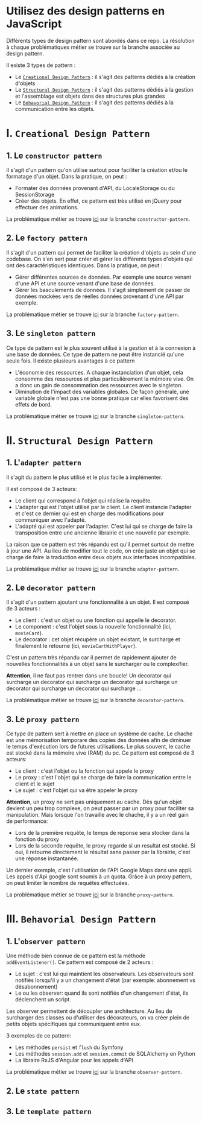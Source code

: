 # Utilisez des design patterns en JavaScript

Différents types de design pattern sont abordés dans ce repo. La résolution à chaque problématiques métier se trouve sur la branche associée au design pattern.

Il existe 3 types de pattern :
- Le [`Creational Design Pattern`](https://github.com/CalcagnoLoic/designpattern_learning#i-creational-design-pattern) : il s'agit des patterns dédiés à la création d'objets
- Le [`Structural Design Pattern`](https://github.com/CalcagnoLoic/designpattern_learning#ii-structural-design-pattern) : il s'agit des patterns dédiés à la gestion et l'assemblage est objets dans des structures plus grandes
- Le [`Behavorial Design Pattern`](https://github.com/CalcagnoLoic/designpattern_learning#iii-behavorial-design-pattern) : il s'agit des patterns dédiés à la communication entre les objets.

# I. `Creational Design Pattern`

## 1. Le `constructor pattern`

Il s'agit d'un pattern qu'on utilise surtout pour faciliter la création et/ou le formatage d'un objet. Dans la pratique, on peut : 
-  Formater des données provenant d'API, du LocaleStorage ou du SessionStorage
- Créer des objets. En effet, ce pattern est très utilisé en jQuery pour effectuer des animations. 

La problématique métier se trouve [ici](https://github.com/CalcagnoLoic/designpattern_learning/blob/constructor-pattern/README.md) sur la branche `constructor-pattern`.

## 2. Le `factory pattern`

Il s'agit d'un pattern qui permet de faciliter la création d'objets au sein d'une codebase. On s'en sert pour créer et gérer les différents types d'objets qui ont des caractéristiques identiques. Dans la pratique, on peut : 

- Gérer différentes sources de données. Par exemple une source venant d'une API et une source venant d'une base de données.
- Gérer les basculements de données. Il s'agit simplement de passer de données mockées vers de réelles données provenant d'une API par exemple. 

La problématique métier se trouve [ici](https://github.com/CalcagnoLoic/designpattern_learning/blob/factory-pattern/README.md) sur la branche `factory-pattern`.

## 3. Le `singleton pattern`

Ce type de pattern est le plus souvent utilisé à la gestion et à la connexion à une base de données. Ce type de pattern ne peut être instancié qu'une seule fois. Il existe plusieurs avantages à ce pattern

- L'économie des ressources. A chaque instanciation d'un objet, cela consomme des ressources et plus particulièrement la mémoire vive. On a donc un gain de consommation des ressources avec le singleton. 
- Diminution de l'impact des variables globales. De façon générale, une variable globale n'est pas une bonne pratique car elles favorisent des effets de bord. 

La problématique métier se trouve [ici](https://github.com/CalcagnoLoic/designpattern_learning/blob/singleton-pattern/README.md) sur la branche `singleton-pattern`.

# II. `Structural Design Pattern`

## 1. L'`adapter pattern`

Il s'agit du pattern le plus utilisé et le plus facile à implémenter. 

Il est composé de 3 acteurs:
- Le client qui correspond à l'objet qui réalise la requête.
- L'adapter qui est l'objet utilisé par le client. Le client instancie l'adapter et c'est ce dernier qui est en charge des modifications pour communiquer avec l'adapté.
- L'adapté qui est appeler par l'adapter. C'est lui qui se charge de faire la transposition entre une ancienne librairie et une nouvelle par exemple. 

La raison que ce pattern est très répandu est qu'il permet surtout de mettre à jour une API. Au lieu de modifier tout le code, on crée juste un objet qui se charge de faire la traduction entre deux objets aux interfaces incompatibles.

La problématique métier se trouve [ici](https://github.com/CalcagnoLoic/designpattern_learning/blob/adapter-pattern/README.md) sur la branche `adapter-pattern`.

## 2. Le `decorator pattern`

Il s'agit d'un pattern ajoutant une fonctionnalité à un objet. Il est composé de 3 acteurs : 

- Le client : c'est un objet ou une fonction qui appelle le decorator.
- Le component : c'est l'objet sous la nouvelle fonctionnalité (ici, `movieCard`).
- Le decorator : cet objet récupère un objet existant, le surcharge et finalement le retourne (ici, `movieCartWithPlayer`).

C'est un pattern très répandu car il permet de rapidement ajouter de nouvelles fonctionnalités à un objet sans le surcharger ou le complexifier. 

**Attention**, il ne faut pas rentrer dans une boucle! Un decorator qui surcharge un decorator qui surcharge un decorator qui surcharge un decorator qui surcharge un decorator qui surcharge ...

La problématique métier se trouve [ici](https://github.com/CalcagnoLoic/designpattern_learning/blob/decorator-pattern/README.md) sur la branche `decorator-pattern`.

## 3. Le `proxy pattern`

Ce type de pattern sert à mettre en place un système de cache. Le chache est une mémorisation temporare des copies des données afin de diminuer le temps d'exécution lors de futures utilisations. Le plus souvent, le cache est stocké dans la mémoire vive (RAM) du pc. Ce pattern est composé de 3 acteurs:

- Le client : c'est l'objet ou la fonction qui appele le proxy
- Le proxy : c'est l'objet qui se charge de faire la communication entre le client et le sujet
- Le sujet : c'est l'objet qui va être appeler le proxy

**Attention**, un proxy ne sert pas uniquement au cache. Dès qu'un objet devient un peu trop complexe, on peut passer par un proxy pour faciliter sa manipulation. Mais lorsque l'on travaille avec le chache, il y a un réel gain de performance: 

- Lors de la première requête,  le temps de reponse sera stocker dans la fonction du proxy
- Lors de la seconde requête, le proxy regarde si un resultat est stocké. Si oui, il retourne directement le résultat sans passer par la librairie, c'est une réponse instantanée. 

Un dernier exemple, c'est l'utilisation de l'API Google Maps dans une appli. Les appels d'Api google sont soumis à un quota. Grâce à un proxy pattern, on peut limiter le nombre de requêtes effectuées. 

La problématique métier se trouve [ici](https://github.com/CalcagnoLoic/designpattern_learning/blob/proxy-pattern/README.md) sur la branche `proxy-pattern`.

# III. `Behavorial Design Pattern`

## 1. L'`observer pattern`

Une méthode bien connue de ce pattern est la méthode `addEventListener()`. Ce pattern est composé de 2 acteurs :

- Le sujet : c'est lui qui maintient les observateurs. Les observateurs sont notifiés lorsqu'il y a un changement d'état (par exemple: abonnement vs désabonnement)
- Le ou les observer: quand ils sont notifiés d'un changement d'état, ils déclenchent un script. 

Les observer permettent de découpler une architecture. Au lieu de surcharger des classes ou d'utiliser des décorateurs, on va créer plein de petits objets spécifiques qui communiquent entre eux. 

3 exemples de ce pattern:

- Les méthodes `persist` et `flush` du Symfony
- Les méthodes `session.add` et `session.commit` de SQLAlchemy en Python
- La libraire RxJS d'Angular pour les appels d'API

La problématique métier se trouve [ici](https://github.com/CalcagnoLoic/designpattern_learning/blob/observer-pattern/README.md) sur la branche `observer-pattern`.

## 2. Le `state pattern`

## 3. Le `template pattern`

